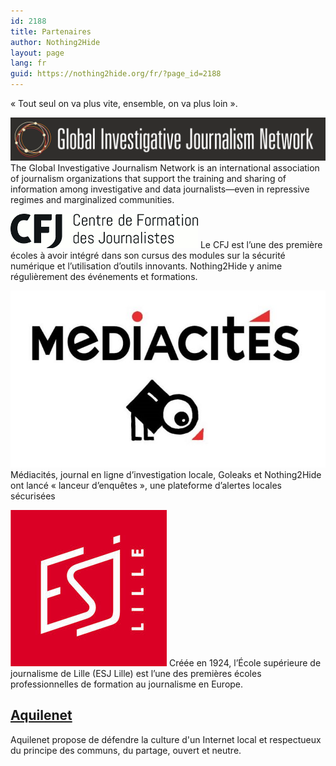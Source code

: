 ```yaml
---
id: 2188
title: Partenaires
author: Nothing2Hide
layout: page
lang: fr
guid: https://nothing2hide.org/fr/?page_id=2188
---
```


« Tout seul on va plus vite, ensemble, on va plus loin ».  


[![GIJN](/assets/img/sites/3/2018/10/gijn-11701.png)](https://gijn.org/)
The Global Investigative Journalism Network is an international association of journalism organizations that support the training and sharing of information among investigative and data journalists—even in repressive regimes and marginalized communities.

[![CFJ](/assets/img/2018/06/cfj.png)](https://www.cfjparis.com/fr/le-cfj-forme-ses-etudiants-a-la-securite-numerique-avec-le-collectif-nothing2hide/) Le CFJ est l&rsquo;une des première écoles à avoir intégré dans son cursus des modules sur la sécurité numérique et l&rsquo;utilisation d&rsquo;outils innovants. Nothing2Hide y anime régulièrement des événements et formations.  

[![Médiacités](/assets/img/sites/3/2018/10/870x489_mediacites.jpg)](https://nothing2hide.org/fr/2018/10/01/lanceurs-dalerte-la-plateforme-dalerte-locales-securisees/)
 Médiacités, journal en ligne d’investigation locale, Goleaks et Nothing2Hide ont lancé « lanceur d’enquêtes », une plateforme d’alertes locales sécurisées

[![ESJ Lille](/assets/img/sites/3/2018/10/Logo-ESJ-Lille.jpg)](http://esj-lille.fr/)
Créée en 1924, l’École supérieure de journalisme de Lille (ESJ Lille) est l’une des premières écoles professionnelles de formation au journalisme en Europe.

## [Aquilenet](https://www.aquilenet.fr/)
Aquilenet propose de défendre la culture d'un Internet local et respectueux du principe des communs, du partage, ouvert et neutre.
